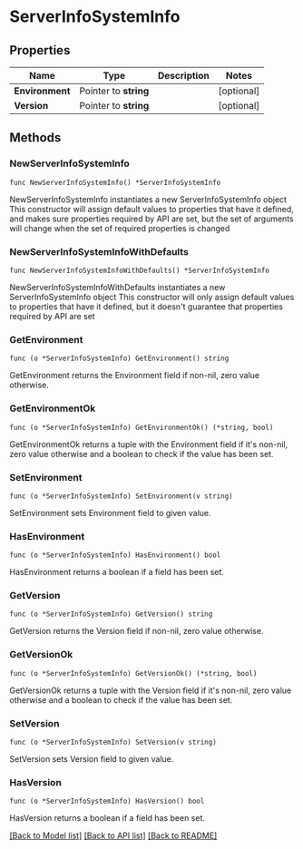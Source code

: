 # ServerInfoSystemInfo

## Properties

Name | Type | Description | Notes
------------ | ------------- | ------------- | -------------
**Environment** | Pointer to **string** |  | [optional] 
**Version** | Pointer to **string** |  | [optional] 

## Methods

### NewServerInfoSystemInfo

`func NewServerInfoSystemInfo() *ServerInfoSystemInfo`

NewServerInfoSystemInfo instantiates a new ServerInfoSystemInfo object
This constructor will assign default values to properties that have it defined,
and makes sure properties required by API are set, but the set of arguments
will change when the set of required properties is changed

### NewServerInfoSystemInfoWithDefaults

`func NewServerInfoSystemInfoWithDefaults() *ServerInfoSystemInfo`

NewServerInfoSystemInfoWithDefaults instantiates a new ServerInfoSystemInfo object
This constructor will only assign default values to properties that have it defined,
but it doesn't guarantee that properties required by API are set

### GetEnvironment

`func (o *ServerInfoSystemInfo) GetEnvironment() string`

GetEnvironment returns the Environment field if non-nil, zero value otherwise.

### GetEnvironmentOk

`func (o *ServerInfoSystemInfo) GetEnvironmentOk() (*string, bool)`

GetEnvironmentOk returns a tuple with the Environment field if it's non-nil, zero value otherwise
and a boolean to check if the value has been set.

### SetEnvironment

`func (o *ServerInfoSystemInfo) SetEnvironment(v string)`

SetEnvironment sets Environment field to given value.

### HasEnvironment

`func (o *ServerInfoSystemInfo) HasEnvironment() bool`

HasEnvironment returns a boolean if a field has been set.

### GetVersion

`func (o *ServerInfoSystemInfo) GetVersion() string`

GetVersion returns the Version field if non-nil, zero value otherwise.

### GetVersionOk

`func (o *ServerInfoSystemInfo) GetVersionOk() (*string, bool)`

GetVersionOk returns a tuple with the Version field if it's non-nil, zero value otherwise
and a boolean to check if the value has been set.

### SetVersion

`func (o *ServerInfoSystemInfo) SetVersion(v string)`

SetVersion sets Version field to given value.

### HasVersion

`func (o *ServerInfoSystemInfo) HasVersion() bool`

HasVersion returns a boolean if a field has been set.


[[Back to Model list]](../README.md#documentation-for-models) [[Back to API list]](../README.md#documentation-for-api-endpoints) [[Back to README]](../README.md)


